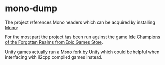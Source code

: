 # mono-dump

The project references Mono headers which can be acquired by installing [Mono][mono-installer]:

For the most part the project has been run against the game
[Idle Champions of the Forgotten Realms from Epic Games Store][idle-champions].

Unity games actually run a [Mono fork by Unity][mono-fork] which could be
helpful when interfacing with il2cpp compiled games instead.


[mono-installer]: https://www.mono-project.com/docs/getting-started/install/windows/
[idle-champions]: https://store.epicgames.com/en-US/p/idle-champions-of-the-forgotten-realms
[mono-fork]: https://github.com/Unity-Technologies/mono